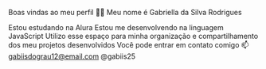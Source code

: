 Boas vindas ao meu perfil 💙💙
Meu nome é Gabriella da Silva Rodrigues

Estou estudando na Alura
Estou me desenvolvendo na linguagem JavaScript
Utilizo esse espaço para minha organização e compartilhamento dos meu projetos desenvolvidos
Você pode entrar em contato comigo 📫
gabiisdograu12@email.com
@gabiis25
